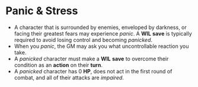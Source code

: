 # Panic & Stress

- A character that is surrounded by enemies, enveloped by darkness, or facing their greatest fears may experience _panic_. A **WIL** **save** is typically required to avoid losing control and becoming _panicked_.
- When you *panic*, the GM may ask you what uncontrollable reaction you take.
- A _panicked_ character must make a **WIL** **save** to overcome their condition as an **action** on their **turn**.
- A _panicked_ character has 0 **HP**, does not act in the first round of combat, and all of their attacks are _impaired_.  
